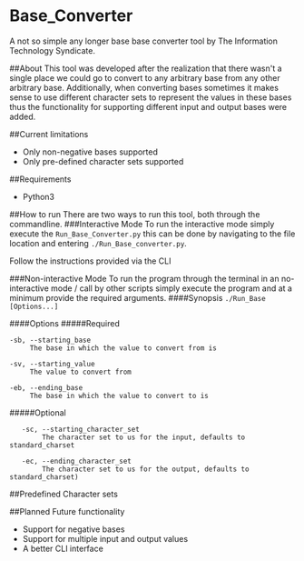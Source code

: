 # Base_Converter

A not so simple any longer base base converter tool by The Information Technology Syndicate.

##About
This tool was developed after the realization that there wasn't a single place we could go to convert to any arbitrary 
base from any other arbitrary base. Additionally, when converting bases sometimes it makes sense to use different 
character sets to represent the values in these bases thus the functionality for supporting different input and output 
bases were added.

##Current limitations
* Only non-negative bases supported
* Only pre-defined character sets supported

##Requirements
* Python3

##How to run
There are two ways to run this tool, both through the commandline.
###Interactive Mode
To run the interactive mode simply execute the `Run_Base_Converter.py` this can be done by navigating to the file 
location and entering `./Run_Base_converter.py`.

Follow the instructions provided via the CLI

###Non-interactive Mode
To run the program through the terminal in an no-interactive mode / call by other scripts simply execute the program 
and at a minimum provide the required arguments.
####Synopsis
`./Run_Base [Options...]`

####Options
#####Required
   ```
   -sb, --starting_base
        The base in which the value to convert from is

   -sv, --starting_value
        The value to convert from

   -eb, --ending_base
        The base in which the value to convert to is
```
#####Optional
```
   -sc, --starting_character_set
        The character set to us for the input, defaults to standard_charset

   -ec, --ending_character_set 
        The character set to us for the output, defaults to standard_charset)
```

##Predefined Character sets

##Planned Future functionality
* Support for negative bases
* Support for multiple input and output values
* A better CLI interface